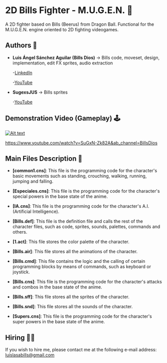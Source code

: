 # 2D Bills Fighter - M.U.G.E.N. 🥋
A 2D fighter based on Bills (Beerus) from Dragon Ball. Functional for the M.U.G.E.N. engine oriented to 2D fighting videogames.

## Authors 👤
* **Luis Ángel Sánchez Aguilar (Bills Dios)** -> Bills code, moveset, design, implementation, edit FX sprites, audio extraction

    -[LinkedIn](https://www.linkedin.com/in/sanchezluismachinelearning/)
    
    -[YouTube](https://www.youtube.com/channel/UC8X14gUHqfZUegbtFXrhivw)

* **SugexsJUS** -> Bills sprites

    -[YouTube](https://www.youtube.com/channel/UCDZwHbT0k4LHWT4PV2jqyVA)

## Demonstration Video (Gameplay) 🕹

[![Alt text](https://img.youtube.com/vi/SuGxN-Zk82A/0.jpg)](https://www.youtube.com/watch?v=SuGxN-Zk82A&ab_channel=BillsDios)

https://www.youtube.com/watch?v=SuGxN-Zk82A&ab_channel=BillsDios

## Main Files Description 📘

* **[common1.cns]**: This file is the programming code for the character's basic movements such as standing, crouching, walking, running, jumping and falling.

* **[Especiales.cns]**: This file is the programming code for the character's special powers in the base state of the anime.

* **[IA.cns]**: This file is the programming code for the character's A.I. (Artificial Intelligence).

* **[Bills.def]**: This file is the definition file and calls the rest of the character files, such as code, sprites, sounds, palettes, commands and others.

* **[1.act]**: This file stores the color palette of the character.

* **[Bills.air]**: This file stores all the animations of the character.

* **[Bills.cmd]**: This file contains the logic and the calling of certain programming blocks by means of commands, such as keyboard or joystick.

* **[Bills.cns]**: This file is the programming code for the character's attacks and combos in the base state of the anime.

* **[Bills.sff]**: This file stores all the sprites of the character.

* **[Bills.snd]**: This file stores all the sounds of the character.

* **[Supers.cns]**: This file is the programming code for the character's super powers in the base state of the anime.

## Hiring 🤝🏿

If you wish to hire me, please contact me at the following e-mail address: luislasabills@gmail.com
